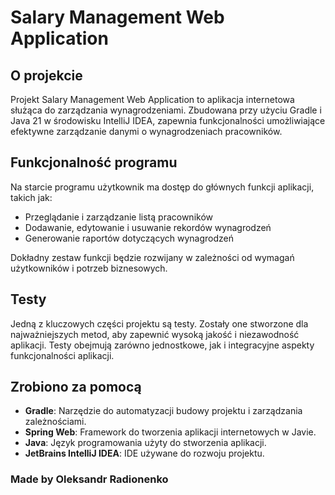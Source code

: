 # Salary Management Web Application

## O projekcie

Projekt Salary Management Web Application to aplikacja internetowa służąca do zarządzania wynagrodzeniami. Zbudowana przy użyciu Gradle i Java 21 w środowisku IntelliJ IDEA, zapewnia funkcjonalności umożliwiające efektywne zarządzanie danymi o wynagrodzeniach pracowników.

## Funkcjonalność programu

Na starcie programu użytkownik ma dostęp do głównych funkcji aplikacji, takich jak:
- Przeglądanie i zarządzanie listą pracowników
- Dodawanie, edytowanie i usuwanie rekordów wynagrodzeń
- Generowanie raportów dotyczących wynagrodzeń

Dokładny zestaw funkcji będzie rozwijany w zależności od wymagań użytkowników i potrzeb biznesowych.

## Testy

Jedną z kluczowych części projektu są testy. Zostały one stworzone dla najważniejszych metod, aby zapewnić wysoką jakość i niezawodność aplikacji. Testy obejmują zarówno jednostkowe, jak i integracyjne aspekty funkcjonalności aplikacji.

## Zrobiono za pomocą

- **Gradle**: Narzędzie do automatyzacji budowy projektu i zarządzania zależnościami.
- **Spring Web**: Framework do tworzenia aplikacji internetowych w Javie.
- **Java**: Język programowania użyty do stworzenia aplikacji.
- **JetBrains IntelliJ IDEA**: IDE używane do rozwoju projektu.

### Made by Oleksandr Radionenko
